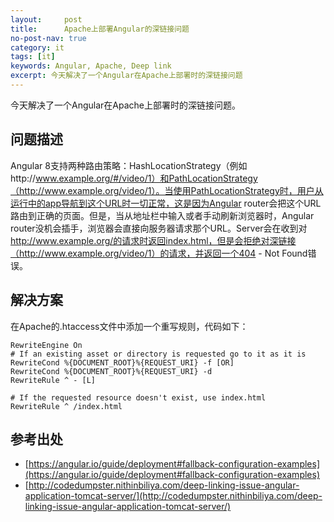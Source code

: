 ```yaml
---
layout:     post
title:      Apache上部署Angular的深链接问题
no-post-nav: true
category: it
tags: [it]
keywords: Angular, Apache, Deep link
excerpt: 今天解决了一个Angular在Apache上部署时的深链接问题
---
```


今天解决了一个Angular在Apache上部署时的深链接问题。

## 问题描述

Angular 8支持两种路由策略：HashLocationStrategy（例如http://www.example.org/#/video/1）和PathLocationStrategy（http://www.example.org/video/1）。当使用PathLocationStrategy时，用户从运行中的app导航到这个URL时一切正常，这是因为Angular router会把这个URL路由到正确的页面。但是，当从地址栏中输入或者手动刷新浏览器时，Angular router没机会插手，浏览器会直接向服务器请求那个URL。Server会在收到对 http://www.example.org/的请求时返回index.html，但是会拒绝对深链接（http://www.example.org/video/1）的请求，并返回一个404 - Not Found错误。

## 解决方案

在Apache的.htaccess文件中添加一个重写规则，代码如下：

```
RewriteEngine On
# If an existing asset or directory is requested go to it as it is
RewriteCond %{DOCUMENT_ROOT}%{REQUEST_URI} -f [OR]
RewriteCond %{DOCUMENT_ROOT}%{REQUEST_URI} -d
RewriteRule ^ - [L]

# If the requested resource doesn't exist, use index.html
RewriteRule ^ /index.html
```

## 参考出处

- [https://angular.io/guide/deployment#fallback-configuration-examples](https://angular.io/guide/deployment#fallback-configuration-examples)
- [http://codedumpster.nithinbiliya.com/deep-linking-issue-angular-application-tomcat-server/](http://codedumpster.nithinbiliya.com/deep-linking-issue-angular-application-tomcat-server/)
